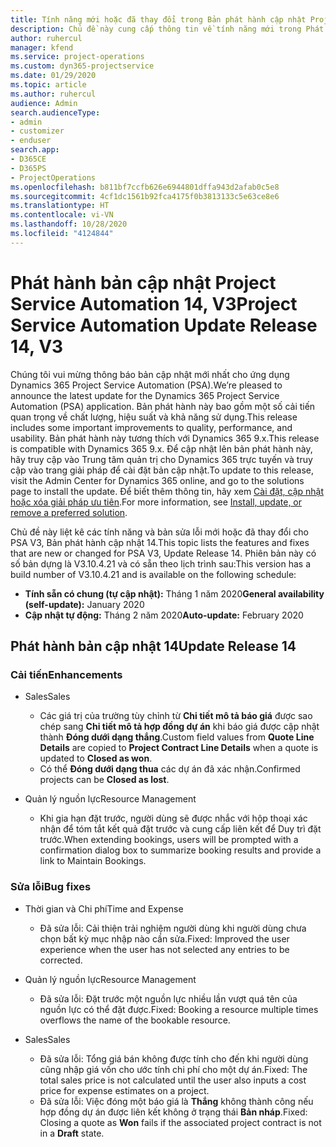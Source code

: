 ```yaml
---
title: Tính năng mới hoặc đã thay đổi trong Bản phát hành cập nhật Project Service Automation 14, V3
description: Chủ đề này cung cấp thông tin về tính năng mới trong Phát hành bản cập nhật Project Service Automation 14 V3.
author: ruhercul
manager: kfend
ms.service: project-operations
ms.custom: dyn365-projectservice
ms.date: 01/29/2020
ms.topic: article
ms.author: ruhercul
audience: Admin
search.audienceType:
- admin
- customizer
- enduser
search.app:
- D365CE
- D365PS
- ProjectOperations
ms.openlocfilehash: b811bf7ccfb626e6944801dffa943d2afab0c5e8
ms.sourcegitcommit: 4cf1dc1561b92fca4175f0b3813133c5e63ce8e6
ms.translationtype: HT
ms.contentlocale: vi-VN
ms.lasthandoff: 10/28/2020
ms.locfileid: "4124844"
---
```

# <a name="project-service-automation-update-release-14-v3"></a><span data-ttu-id="fcd1d-103">Phát hành bản cập nhật Project Service Automation 14, V3</span><span class="sxs-lookup"><span data-stu-id="fcd1d-103">Project Service Automation Update Release 14, V3</span></span>
<span data-ttu-id="fcd1d-104">Chúng tôi vui mừng thông báo bản cập nhật mới nhất cho ứng dụng Dynamics 365 Project Service Automation (PSA).</span><span class="sxs-lookup"><span data-stu-id="fcd1d-104">We’re pleased to announce the latest update for the Dynamics 365 Project Service Automation (PSA) application.</span></span> <span data-ttu-id="fcd1d-105">Bản phát hành này bao gồm một số cải tiến quan trọng về chất lượng, hiệu suất và khả năng sử dụng.</span><span class="sxs-lookup"><span data-stu-id="fcd1d-105">This release includes some important improvements to quality, performance, and usability.</span></span> <span data-ttu-id="fcd1d-106">Bản phát hành này tương thích với Dynamics 365 9.x.</span><span class="sxs-lookup"><span data-stu-id="fcd1d-106">This release is compatible with Dynamics 365 9.x.</span></span> <span data-ttu-id="fcd1d-107">Để cập nhật lên bản phát hành này, hãy truy cập vào Trung tâm quản trị cho Dynamics 365 trực tuyến và truy cập vào trang giải pháp để cài đặt bản cập nhật.</span><span class="sxs-lookup"><span data-stu-id="fcd1d-107">To update to this release, visit the Admin Center for Dynamics 365 online, and go to the solutions page to install the update.</span></span> <span data-ttu-id="fcd1d-108">Để biết thêm thông tin, hãy xem [Cài đặt, cập nhật hoặc xóa giải pháp ưu tiên](https://docs.microsoft.com/power-platform/admin/install-remove-preferred-solution).</span><span class="sxs-lookup"><span data-stu-id="fcd1d-108">For more information, see [Install, update, or remove a preferred solution](https://docs.microsoft.com/power-platform/admin/install-remove-preferred-solution).</span></span>

<span data-ttu-id="fcd1d-109">Chủ đề này liệt kê các tính năng và bản sửa lỗi mới hoặc đã thay đổi cho PSA V3, Bản phát hành cập nhật 14.</span><span class="sxs-lookup"><span data-stu-id="fcd1d-109">This topic lists the features and fixes that are new or changed for PSA V3, Update Release 14.</span></span> <span data-ttu-id="fcd1d-110">Phiên bản này có số bản dựng là V3.10.4.21 và có sẵn theo lịch trình sau:</span><span class="sxs-lookup"><span data-stu-id="fcd1d-110">This version has a build number of V3.10.4.21 and is available on the following schedule:</span></span>

- <span data-ttu-id="fcd1d-111">**Tính sẵn có chung (tự cập nhật):** Tháng 1 năm 2020</span><span class="sxs-lookup"><span data-stu-id="fcd1d-111">**General availability (self-update):** January 2020</span></span>
- <span data-ttu-id="fcd1d-112">**Cập nhật tự động:** Tháng 2 năm 2020</span><span class="sxs-lookup"><span data-stu-id="fcd1d-112">**Auto-update:** February 2020</span></span>

## <a name="update-release-14"></a><span data-ttu-id="fcd1d-113">Phát hành bản cập nhật 14</span><span class="sxs-lookup"><span data-stu-id="fcd1d-113">Update Release 14</span></span>

### <a name="enhancements"></a><span data-ttu-id="fcd1d-114">Cải tiến</span><span class="sxs-lookup"><span data-stu-id="fcd1d-114">Enhancements</span></span>

- <span data-ttu-id="fcd1d-115">Sales</span><span class="sxs-lookup"><span data-stu-id="fcd1d-115">Sales</span></span>

     - <span data-ttu-id="fcd1d-116">Các giá trị của trường tùy chỉnh từ **Chi tiết mô tả báo giá** được sao chép sang **Chi tiết mô tả hợp đồng dự án** khi báo giá được cập nhật thành **Đóng dưới dạng thắng**.</span><span class="sxs-lookup"><span data-stu-id="fcd1d-116">Custom field values from **Quote Line Details** are copied to **Project Contract Line Details** when a quote is updated to **Closed as won**.</span></span>
     - <span data-ttu-id="fcd1d-117">Có thể **Đóng dưới dạng thua** các dự án đã xác nhận.</span><span class="sxs-lookup"><span data-stu-id="fcd1d-117">Confirmed projects can be **Closed as lost**.</span></span>

- <span data-ttu-id="fcd1d-118">Quản lý nguồn lực</span><span class="sxs-lookup"><span data-stu-id="fcd1d-118">Resource Management</span></span>

     - <span data-ttu-id="fcd1d-119">Khi gia hạn đặt trước, người dùng sẽ được nhắc với hộp thoại xác nhận để tóm tắt kết quả đặt trước và cung cấp liên kết để Duy trì đặt trước.</span><span class="sxs-lookup"><span data-stu-id="fcd1d-119">When extending bookings, users will be prompted with a confirmation dialog box to summarize booking results and provide a link to Maintain Bookings.</span></span>


### <a name="bug-fixes"></a><span data-ttu-id="fcd1d-120">Sửa lỗi</span><span class="sxs-lookup"><span data-stu-id="fcd1d-120">Bug fixes</span></span>

- <span data-ttu-id="fcd1d-121">Thời gian và Chi phí</span><span class="sxs-lookup"><span data-stu-id="fcd1d-121">Time and Expense</span></span>

     - <span data-ttu-id="fcd1d-122">Đã sửa lỗi: Cải thiện trải nghiệm người dùng khi người dùng chưa chọn bất kỳ mục nhập nào cần sửa.</span><span class="sxs-lookup"><span data-stu-id="fcd1d-122">Fixed: Improved the user experience when the user has not selected any entries to be corrected.</span></span>

- <span data-ttu-id="fcd1d-123">Quản lý nguồn lực</span><span class="sxs-lookup"><span data-stu-id="fcd1d-123">Resource Management</span></span>

     - <span data-ttu-id="fcd1d-124">Đã sửa lỗi: Đặt trước một nguồn lực nhiều lần vượt quá tên của nguồn lực có thể đặt được.</span><span class="sxs-lookup"><span data-stu-id="fcd1d-124">Fixed: Booking a resource multiple times overflows the name of the bookable resource.</span></span>

- <span data-ttu-id="fcd1d-125">Sales</span><span class="sxs-lookup"><span data-stu-id="fcd1d-125">Sales</span></span>

     - <span data-ttu-id="fcd1d-126">Đã sửa lỗi: Tổng giá bán không được tính cho đến khi người dùng cũng nhập giá vốn cho ước tính chi phí cho một dự án.</span><span class="sxs-lookup"><span data-stu-id="fcd1d-126">Fixed: The total sales price is not calculated until the user also inputs a cost price for expense estimates on a project.</span></span>
     - <span data-ttu-id="fcd1d-127">Đã sửa lỗi: Việc đóng một báo giá là **Thắng** không thành công nếu hợp đồng dự án được liên kết không ở trạng thái **Bản nháp**.</span><span class="sxs-lookup"><span data-stu-id="fcd1d-127">Fixed: Closing a quote as **Won** fails if the associated project contract is not in a **Draft** state.</span></span>

